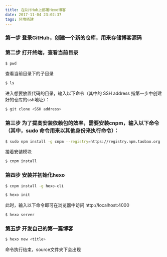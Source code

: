 ```yaml
---
title: 在GitHub上部署Hexo博客
date: 2017-11-04 23:02:37
tags: 环境搭建
---
```

### 第一步 登录GitHub，创建一个新的仓库，用来存储博客源码

### 第二步 打开终端，查看当前目录

``` bash
$ pwd 
```
  
查看当前目录下的子目录
  
``` bash
$ ls
```

进入想要放置代码的目录，输入以下命令（其中的 SSH address 指第一步中创建好的仓库的ssh地址）：

``` bash
$ git clone <SSH address>
```

### 第三步 为了提高安装依赖包的效率，需要安装cnpm，输入以下命令（其中，sudo 命令用来以其他身份来执行命令）：

``` bash
$ sudo npm install -g cnpm --registry=https://registry.npm.taobao.org
```
  
接着安装模块
  
``` bash
$ cnpm install
```

### 第四步 安装并初始化hexo

``` bash
$ cnpm install -g hexo-cli
```
``` bash
$ hexo init
```

此时，输入以下命令即可在浏览器中访问 http://localhost:4000

``` bash
$ hexo server
```

### 第五步 开发自己的第一篇博客

``` bash
$ hexo new <title>
```

命令执行结束，source文件夹下会出现 <title>.md 的文件，可以编辑此文件来撰写自己的文章

### 第六步 GitHub创建一个新的仓库，用来部署博客，仓库名称必须为 <yourname>.github.io（其中，yourname 是GitHub账号的名称）

### 第七步 安装 hexo-deployer-git

``` bash
$ npm install hexo-deployer-git --save
```

修改配置，_config.yml 文件，修改以下部分
  deploy:
    type: git
    repo: <repository url>  ## 第六步创建的仓库 SSH 地址
    branch: [branch]  ## 分支
    
### 第八步 部署到GitHub上

先清除
  
``` bash
$ hexo clean
```

生成文件 （generate）

``` bash
$ hexo g
```

部署至GitHub （deploy）

``` bash
$ hexo d
```

完成！